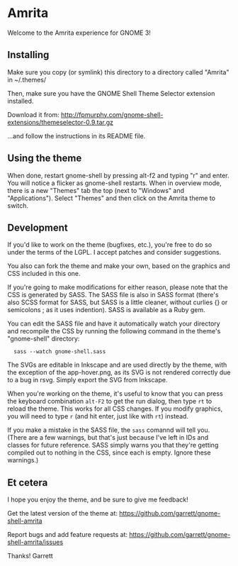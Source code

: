 Amrita
======

Welcome to the Amrita experience for GNOME 3!


Installing
----------

Make sure you copy (or symlink) this directory to a directory called "Amrita"
in ~/.themes/

Then, make sure you have the GNOME Shell Theme Selector extension installed.

Download it from:
http://fpmurphy.com/gnome-shell-extensions/themeselector-0.9.tar.gz

...and follow the instructions in its README file.


Using the theme
---------------

When done, restart gnome-shell by pressing alt-f2 and typing "r" and enter.
You will notice a flicker as gnome-shell restarts. When in overview mode,
there is a new "Themes" tab the top (next to "Windows" and "Applications").
Select "Themes" and then click on the Amrita theme to switch.


Development
-----------

If you'd like to work on the theme (bugfixes, etc.), you're free to do so
under the terms of the LGPL. I accept patches and consider suggestions.

You also can fork the theme and make your own, based on the graphics and
CSS included in this one.

If you're going to make modifications for either reason, please note
that the CSS is generated by SASS. The SASS file is also in SASS format
(there's also SCSS format for SASS, but SASS is a little cleaner, without
curlies {} or semicolons ; as it uses indention). SASS is available as a
Ruby gem. 

You can edit the SASS file and have it automatically watch your directory 
and recompile the CSS by running the following command in the theme's
"gnome-shell" directory:

      sass --watch gnome-shell.sass

The SVGs are editable in Inkscape and are used directly by the theme, with
the exception of the app-hover.png, as its SVG is not rendered correctly
due to a bug in rsvg. Simply export the SVG from Inkscape.

When you're working on the theme, it's useful to know that you can press
the keyboard combination `alt-F2` to get the run dialog, then type `rt` to
reload the theme. This works for all CSS changes. If you modify graphics,
you will need to type `r` (and hit enter, just like with `rt`) instead.

If you make a mistake in the SASS file, the `sass` comannd will tell you.
(There are a few warnings, but that's just because I've left in IDs and
classes for future reference. SASS simply warns you that they're getting
compiled out to nothing in the CSS, since each is empty. Ignore these
warnings.)


Et cetera
---------

I hope you enjoy the theme, and be sure to give me feedback!

Get the latest version of the theme at:
https://github.com/garrett/gnome-shell-amrita

Report bugs and add feature requests at:
https://github.com/garrett/gnome-shell-amrita/issues

Thanks!
Garrett
